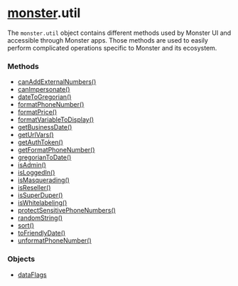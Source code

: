 # [monster][monster].util
The `monster.util` object contains different methods used by Monster UI and accessible through Monster apps. Those methods are used to easily perform complicated operations specific to Monster and its ecosystem.

### Methods

* [canAddExternalNumbers()][can_add_external_numbers]
* [canImpersonate()][can_impersonate]
* [dateToGregorian()][date_to_gregorian]
* [formatPhoneNumber()][format_phone_number]
* [formatPrice()][format_price]
* [formatVariableToDisplay()][format_variable_to_display]
* [getBusinessDate()][get_business_date]
* [getUrlVars()][get_url_vars]
* [getAuthToken()][get_auth_token]
* [getFormatPhoneNumber()][get_format_phone_number]
* [gregorianToDate()][gregorian_to_date]
* [isAdmin()][is_admin]
* [isLoggedIn()][is_logged_in]
* [isMasquerading()][is_masquerading]
* [isReseller()][is_reseller]
* [isSuperDuper()][is_super_duper]
* [isWhitelabeling()][is_whitelabeling]
* [protectSensitivePhoneNumbers()][protect_sensitive_phone_numbers]
* [randomString()][random_string]
* [sort()][sort]
* [toFriendlyDate()][to_friendly_date]
* [unformatPhoneNumber()][unformat_phone_number]

### Objects
* [dataFlags][dataFlags]

[monster]: ../monster.md

[can_add_external_numbers]: util/canAddExternalNumbers().md
[can_impersonate]: util/canImpersonate().md
[dataFlags]: util/dataFlags.md
[date_to_gregorian]: util/dateToGregorian().md
[format_phone_number]: util/formatPhoneNumber().md
[format_price]: util/formatPrice().md
[format_variable_to_display]: util/formatVariableToDisplay().md
[get_business_date]: util/getBusinessDate().md
[get_url_vars]: util/getUrlVars().md
[get_auth_token]: util/getAuthToken().md
[get_format_phone_number]: util/getFormatPhoneNumber().md
[gregorian_to_date]: util/gregorianToDate().md
[is_admin]: util/isAdmin().md
[is_logged_in]: util/isLoggedIn().md
[is_masquerading]: util/isMasquerading().md
[is_reseller]: util/isReseller().md
[is_super_duper]: util/isSuperDuper().md
[is_whitelabeling]: util/isWhitelabeling().md
[protect_sensitive_phone_numbers]: util/protectSensitivePhoneNumbers().md
[random_string]: util/randomString().md
[sort]: util/sort().md
[to_friendly_date]: util/toFriendlyDate().md
[unformat_phone_number]: util/unformatPhoneNumber().md
